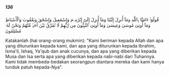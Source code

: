 ##### 136

<span class="ayah">قُولُوٓا۟ ءَامَنَّا بِٱللَّهِ وَمَآ أُنزِلَ إِلَيْنَا وَمَآ أُنزِلَ إِلَىٰٓ إِبْرَٰهِۦمَ وَإِسْمَٰعِيلَ وَإِسْحَٰقَ وَيَعْقُوبَ وَٱلْأَسْبَاطِ وَمَآ أُوتِىَ مُوسَىٰ وَعِيسَىٰ وَمَآ أُوتِىَ ٱلنَّبِيُّونَ مِن رَّبِّهِمْ لَا نُفَرِّقُ بَيْنَ أَحَدٍۢ مِّنْهُمْ وَنَحْنُ لَهُۥ مُسْلِمُونَ</span>

<span class="ayah_translation">Katakanlah (hai orang-orang mukmin): "Kami beriman kepada Allah dan apa yang diturunkan kepada kami, dan apa yang diturunkan kepada Ibrahim, Isma'il, Ishaq, Ya'qub dan anak cucunya, dan apa yang diberikan kepada Musa dan Isa serta apa yang diberikan kepada nabi-nabi dari Tuhannya. Kami tidak membeda-bedakan seorangpun diantara mereka dan kami hanya tunduk patuh kepada-Nya".</span>
